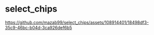 # select_chips



https://github.com/mazab99/select_chips/assets/108914401/18498df3-35c9-46bc-b04d-3ca926def6b5

